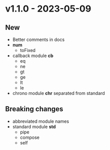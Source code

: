 # v1.1.0 - 2023-05-09

## New

- Better comments in docs
- **num**
  - toFixed
- callback module **cb**
  - eq
  - ne
  - gt
  - ge
  - lt
  - le
- chrono module **chr** separated from standard

## Breaking changes

- abbreviated module names
- standard module **std**
  - pipe
  - compose
  - self
